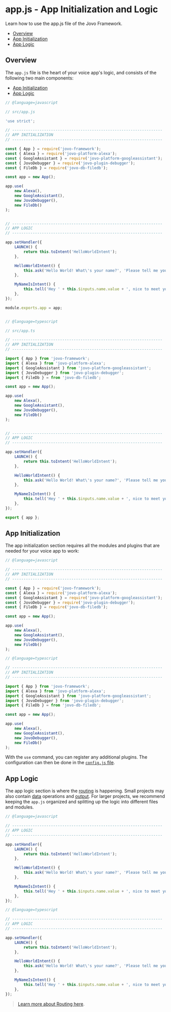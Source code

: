 # app.js - App Initialization and Logic

Learn how to use the app.js file of the Jovo Framework.

* [Overview](#overview)
* [App Initialization](#available-configurations)
* [App Logic](#app-logic)


## Overview

The `app.js` file is the heart of your voice app's logic, and consists of the following two main components:

* [App Initialization](#available-configurations)
* [App Logic](#app-logic)

```javascript
// @language=javascript

// src/app.js

'use strict';

// ------------------------------------------------------------------
// APP INITIALIZATION
// ------------------------------------------------------------------

const { App } = require('jovo-framework');
const { Alexa } = require('jovo-platform-alexa');
const { GoogleAssistant } = require('jovo-platform-googleassistant');
const { JovoDebugger } = require('jovo-plugin-debugger');
const { FileDb } = require('jovo-db-filedb');

const app = new App();

app.use(
    new Alexa(),
    new GoogleAssistant(),
    new JovoDebugger(),
    new FileDb()
);


// ------------------------------------------------------------------
// APP LOGIC
// ------------------------------------------------------------------

app.setHandler({
    LAUNCH() {
        return this.toIntent('HelloWorldIntent');
    },

    HelloWorldIntent() {
        this.ask('Hello World! What\'s your name?', 'Please tell me your name.');
    },

    MyNameIsIntent() {
        this.tell('Hey ' + this.$inputs.name.value + ', nice to meet you!');
    },
});

module.exports.app = app;


// @language=typescript

// src/app.ts

// ------------------------------------------------------------------
// APP INITIALIZATION
// ------------------------------------------------------------------

import { App } from 'jovo-framework';
import { Alexa } from 'jovo-platform-alexa';
import { GoogleAssistant } from 'jovo-platform-googleassistant';
import { JovoDebugger } from 'jovo-plugin-debugger';
import { FileDb } = from 'jovo-db-filedb';

const app = new App();

app.use(
    new Alexa(),
    new GoogleAssistant(),
    new JovoDebugger(),
    new FileDb()
);


// ------------------------------------------------------------------
// APP LOGIC
// ------------------------------------------------------------------

app.setHandler({
    LAUNCH() {
        return this.toIntent('HelloWorldIntent');
    },

    HelloWorldIntent() {
        this.ask('Hello World! What\'s your name?', 'Please tell me your name.');
    },

    MyNameIsIntent() {
        this.tell('Hey ' + this.$inputs.name.value + ', nice to meet you!');
    },
});

export { app };
```

## App Initialization

The app initialization section requires all the modules and plugins that are needed for your voice app to work:

```javascript
// @language=javascript

// ------------------------------------------------------------------
// APP INITIALIZATION
// ------------------------------------------------------------------

const { App } = require('jovo-framework');
const { Alexa } = require('jovo-platform-alexa');
const { GoogleAssistant } = require('jovo-platform-googleassistant');
const { JovoDebugger } = require('jovo-plugin-debugger');
const { FileDb } = require('jovo-db-filedb');

const app = new App();

app.use(
    new Alexa(),
    new GoogleAssistant(),
    new JovoDebugger(),
    new FileDb()
);

// @language=typescript

// ------------------------------------------------------------------
// APP INITIALIZATION
// ------------------------------------------------------------------

import { App } from 'jovo-framework';
import { Alexa } from 'jovo-platform-alexa';
import { GoogleAssistant } from 'jovo-platform-googleassistant';
import { JovoDebugger } from 'jovo-plugin-debugger';
import { FileDb } = from 'jovo-db-filedb';

const app = new App();

app.use(
    new Alexa(),
    new GoogleAssistant(),
    new JovoDebugger(),
    new FileDb()
);
```

With the `use` command, you can register any additional plugins. The configuration can then be done in the [`config.js` file](./config-js.md './config-js').


## App Logic

The app logic section is where the [routing](../basic-concepts/routing './routing') is happening. Small projects may also contain [data](../basic-concepts/data './data') operations and [output](../basic-concepts/output './output'). For larger projects, we recommend keeping the `app.js` organized and splitting up the logic into different files and modules.

```javascript
// @language=javascript

// ------------------------------------------------------------------
// APP LOGIC
// ------------------------------------------------------------------

app.setHandler({
    LAUNCH() {
        return this.toIntent('HelloWorldIntent');
    },

    HelloWorldIntent() {
        this.ask('Hello World! What\'s your name?', 'Please tell me your name.');
    },

    MyNameIsIntent() {
        this.tell('Hey ' + this.$inputs.name.value + ', nice to meet you!');
    },
});

// @language=typescript

// ------------------------------------------------------------------
// APP LOGIC
// ------------------------------------------------------------------

app.setHandler({
    LAUNCH() {
        return this.toIntent('HelloWorldIntent');
    },

    HelloWorldIntent() {
        this.ask('Hello World! What\'s your name?', 'Please tell me your name.');
    },

    MyNameIsIntent() {
        this.tell('Hey ' + this.$inputs.name.value + ', nice to meet you!');
    },
});
```

> [Learn more about Routing here](../basic-concepts/routing './routing').


<!--[metadata]: {"description": "Learn how to use the app.js file of the Jovo Framework for Amazon Alexa Skills and Apps for Google Assistant",
		        "route": "app-js"}-->
